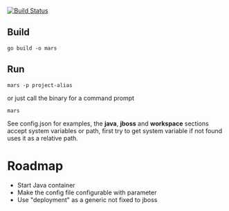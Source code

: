 [![Build Status](https://drone.io/github.com/roar109/mars/status.png)](https://drone.io/github.com/roar109/mars/latest)

## Build ##

    go build -o mars

## Run ##

	mars -p project-alias

or just call the binary for a command prompt

	mars


See config.json for examples, the **java**, **jboss** and **workspace** sections accept system variables or path, first try to get system variable if not found uses it as a relative path.

# Roadmap #

- Start Java container
- Make the config file configurable with parameter
- Use "deployment" as a generic not fixed to jboss
